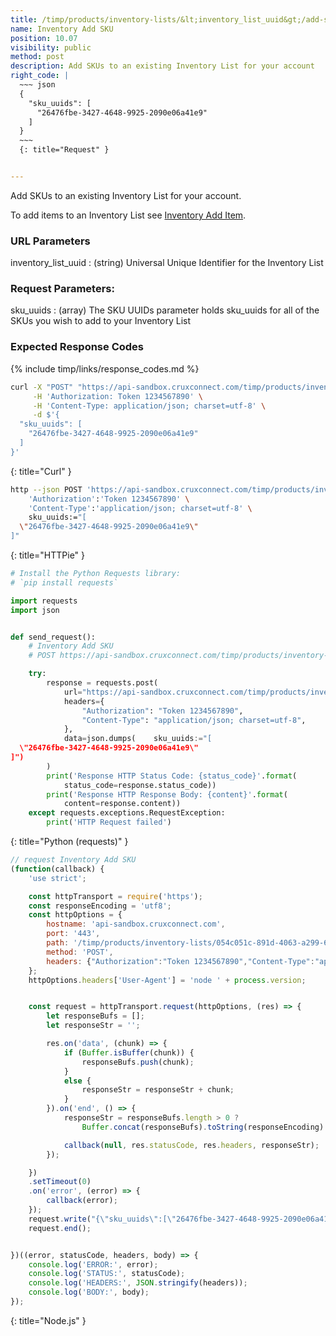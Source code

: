 ```yaml
---
title: /timp/products/inventory-lists/&lt;inventory_list_uuid&gt;/add-skus/
name: Inventory Add SKU
position: 10.07
visibility: public
method: post
description: Add SKUs to an existing Inventory List for your account
right_code: |
  ~~~ json
  {
    "sku_uuids": [
      "26476fbe-3427-4648-9925-2090e06a41e9"
    ]
  }
  ~~~
  {: title="Request" }


---
```

Add SKUs to an existing Inventory List for your account.

To add items to an Inventory List see [Inventory Add Item](/#product_retailerinventory_add_item).

### URL Parameters

inventory_list_uuid
: (string) Universal Unique Identifier for the Inventory List

### Request Parameters:

sku_uuids
: (array) The SKU UUIDs parameter holds sku_uuids for all of the SKUs you wish to add to your Inventory List

### Expected Response Codes

{% include timp/links/response_codes.md %}


~~~ bash
curl -X "POST" "https://api-sandbox.cruxconnect.com/timp/products/inventory-lists/054c051c-891d-4063-a299-62d6e5036e53/add-skus/" \
     -H 'Authorization: Token 1234567890' \
     -H 'Content-Type: application/json; charset=utf-8' \
     -d $'{
  "sku_uuids": [
    "26476fbe-3427-4648-9925-2090e06a41e9"
  ]
}'

~~~
{: title="Curl" }

~~~ bash
http --json POST 'https://api-sandbox.cruxconnect.com/timp/products/inventory-lists/054c051c-891d-4063-a299-62d6e5036e53/add-skus/' \
    'Authorization':'Token 1234567890' \
    'Content-Type':'application/json; charset=utf-8' \
    sku_uuids:="[
  \"26476fbe-3427-4648-9925-2090e06a41e9\"
]"

~~~
{: title="HTTPie" }

~~~ python
# Install the Python Requests library:
# `pip install requests`

import requests
import json


def send_request():
    # Inventory Add SKU
    # POST https://api-sandbox.cruxconnect.com/timp/products/inventory-lists/054c051c-891d-4063-a299-62d6e5036e53/add-skus/

    try:
        response = requests.post(
            url="https://api-sandbox.cruxconnect.com/timp/products/inventory-lists/054c051c-891d-4063-a299-62d6e5036e53/add-skus/",
            headers={
                "Authorization": "Token 1234567890",
                "Content-Type": "application/json; charset=utf-8",
            },
            data=json.dumps(    sku_uuids:="[
  \"26476fbe-3427-4648-9925-2090e06a41e9\"
]")
        )
        print('Response HTTP Status Code: {status_code}'.format(
            status_code=response.status_code))
        print('Response HTTP Response Body: {content}'.format(
            content=response.content))
    except requests.exceptions.RequestException:
        print('HTTP Request failed')

~~~
{: title="Python (requests)" }

~~~ javascript
// request Inventory Add SKU
(function(callback) {
    'use strict';

    const httpTransport = require('https');
    const responseEncoding = 'utf8';
    const httpOptions = {
        hostname: 'api-sandbox.cruxconnect.com',
        port: '443',
        path: '/timp/products/inventory-lists/054c051c-891d-4063-a299-62d6e5036e53/add-skus/',
        method: 'POST',
        headers: {"Authorization":"Token 1234567890","Content-Type":"application/json; charset=utf-8"}
    };
    httpOptions.headers['User-Agent'] = 'node ' + process.version;


    const request = httpTransport.request(httpOptions, (res) => {
        let responseBufs = [];
        let responseStr = '';

        res.on('data', (chunk) => {
            if (Buffer.isBuffer(chunk)) {
                responseBufs.push(chunk);
            }
            else {
                responseStr = responseStr + chunk;
            }
        }).on('end', () => {
            responseStr = responseBufs.length > 0 ?
                Buffer.concat(responseBufs).toString(responseEncoding) : responseStr;

            callback(null, res.statusCode, res.headers, responseStr);
        });

    })
    .setTimeout(0)
    .on('error', (error) => {
        callback(error);
    });
    request.write("{\"sku_uuids\":[\"26476fbe-3427-4648-9925-2090e06a41e9\"]}")
    request.end();


})((error, statusCode, headers, body) => {
    console.log('ERROR:', error);
    console.log('STATUS:', statusCode);
    console.log('HEADERS:', JSON.stringify(headers));
    console.log('BODY:', body);
});

~~~
{: title="Node.js" }
